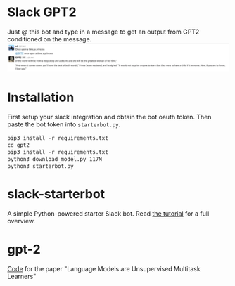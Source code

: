 # Slack GPT2
Just @ this bot and type in a message to get an output from GPT2 conditioned on the message.
![](./slack.png)

# Installation
First setup your slack integration and obtain the bot oauth token. Then paste the bot token
into `starterbot.py`.

```
pip3 install -r requirements.txt
cd gpt2
pip3 install -r requirements.txt
python3 download_model.py 117M
python3 starterbot.py
```
# slack-starterbot
A simple Python-powered starter Slack bot. Read
[the tutorial](https://www.fullstackpython.com/blog/build-first-slack-bot-python.html)
for a full overview.

# gpt-2
[Code](https://github.com/openai/gpt-2) for the paper "Language Models are Unsupervised Multitask Learners"
